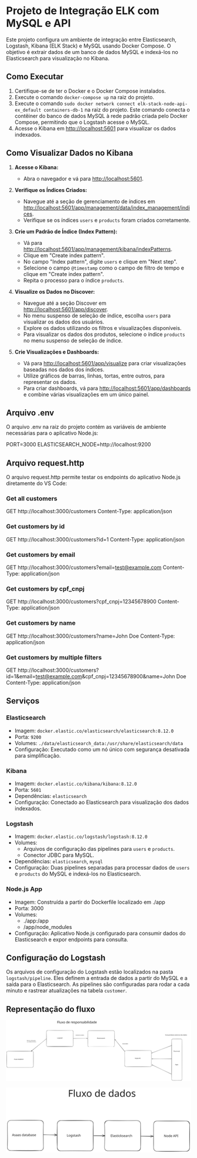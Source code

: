 # Projeto de Integração ELK com MySQL e API

Este projeto configura um ambiente de integração entre Elasticsearch, Logstash, Kibana (ELK Stack) e MySQL usando Docker Compose. O objetivo é extrair dados de um banco de dados MySQL e indexá-los no Elasticsearch para visualização no Kibana.

## Como Executar

1. Certifique-se de ter o Docker e o Docker Compose instalados.
2. Execute o comando `docker-compose up` na raiz do projeto.
3. Execute o comando `sudo docker network connect elk-stack-node-api-ex_default containers-db-1` na raiz do projeto. Este comando conecta o contêiner do banco de dados MySQL à rede padrão criada pelo Docker Compose, permitindo que o Logstash acesse o MySQL.
4. Acesse o Kibana em [http://localhost:5601](http://localhost:5601) para visualizar os dados indexados.

## Como Visualizar Dados no Kibana

1. **Acesse o Kibana:**

   - Abra o navegador e vá para [http://localhost:5601](http://localhost:5601).

2. **Verifique os Índices Criados:**

   - Navegue até a seção de gerenciamento de índices em [http://localhost:5601/app/management/data/index_management/indices](http://localhost:5601/app/management/data/index_management/indices).
   - Verifique se os índices `users` e `products` foram criados corretamente.

3. **Crie um Padrão de Índice (Index Pattern):**

   - Vá para [http://localhost:5601/app/management/kibana/indexPatterns](http://localhost:5601/app/management/kibana/indexPatterns).
   - Clique em "Create index pattern".
   - No campo "Index pattern", digite `users` e clique em "Next step".
   - Selecione o campo `@timestamp` como o campo de filtro de tempo e clique em "Create index pattern".
   - Repita o processo para o índice `products`.

4. **Visualize os Dados no Discover:**

   - Navegue até a seção Discover em [http://localhost:5601/app/discover](http://localhost:5601/app/discover).
   - No menu suspenso de seleção de índice, escolha `users` para visualizar os dados dos usuários.
   - Explore os dados utilizando os filtros e visualizações disponíveis.
   - Para visualizar os dados dos produtos, selecione o índice `products` no menu suspenso de seleção de índice.

5. **Crie Visualizações e Dashboards:**
   - Vá para [http://localhost:5601/app/visualize](http://localhost:5601/app/visualize) para criar visualizações baseadas nos dados dos índices.
   - Utilize gráficos de barras, linhas, tortas, entre outros, para representar os dados.
   - Para criar dashboards, vá para [http://localhost:5601/app/dashboards](http://localhost:5601/app/dashboards) e combine várias visualizações em um único painel.

## Arquivo .env

O arquivo .env na raiz do projeto contém as variáveis de ambiente necessárias para o aplicativo Node.js:

PORT=3000
ELASTICSEARCH_NODE=http://localhost:9200

## Arquivo request.http

O arquivo request.http permite testar os endpoints do aplicativo Node.js diretamente do VS Code:

### Get all customers

GET http://localhost:3000/customers
Content-Type: application/json

### Get customers by id

GET http://localhost:3000/customers?id=1
Content-Type: application/json

### Get customers by email

GET http://localhost:3000/customers?email=test@example.com
Content-Type: application/json

### Get customers by cpf_cnpj

GET http://localhost:3000/customers?cpf_cnpj=12345678900
Content-Type: application/json

### Get customers by name

GET http://localhost:3000/customers?name=John Doe
Content-Type: application/json

### Get customers by multiple filters

GET http://localhost:3000/customers?id=1&email=test@example.com&cpf_cnpj=12345678900&name=John Doe
Content-Type: application/json

## Serviços

### Elasticsearch

- Imagem: `docker.elastic.co/elasticsearch/elasticsearch:8.12.0`
- Porta: `9200`
- Volumes: `./data/elasticsearch_data:/usr/share/elasticsearch/data`
- Configuração: Executado como um nó único com segurança desativada para simplificação.

### Kibana

- Imagem: `docker.elastic.co/kibana/kibana:8.12.0`
- Porta: `5601`
- Dependências: `elasticsearch`
- Configuração: Conectado ao Elasticsearch para visualização dos dados indexados.

### Logstash

- Imagem: `docker.elastic.co/logstash/logstash:8.12.0`
- Volumes:
  - Arquivos de configuração das pipelines para `users` e `products`.
  - Conector JDBC para MySQL.
- Dependências: `elasticsearch`, `mysql`
- Configuração: Duas pipelines separadas para processar dados de `users` e `products` do MySQL e indexá-los no Elasticsearch.

### Node.js App

- Imagem: Construída a partir do Dockerfile localizado em ./app
- Porta: 3000
- Volumes:
  - ./app:/app
  - /app/node_modules
- Configuração: Aplicativo Node.js configurado para consumir dados do Elasticsearch e expor endpoints para consulta.

## Configuração do Logstash

Os arquivos de configuração do Logstash estão localizados na pasta `logstash/pipeline`. Eles definem a entrada de dados a partir do MySQL e a saída para o Elasticsearch. As pipelines são configuradas para rodar a cada minuto e rastrear atualizações na tabela `customer`.

## Representação do fluxo

![Fluxo do projeto](public/flow.svg)

![Fluxo de dados](public/data-flow.svg)
